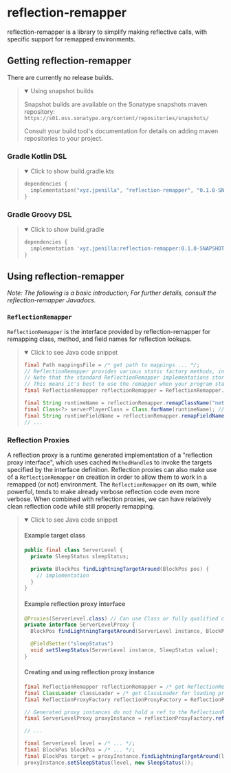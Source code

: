 # reflection-remapper
reflection-remapper is a library to simplify making reflective calls, with specific support for remapped environments.

## Getting reflection-remapper
There are currently no release builds.

> <details open>
> <summary>Using snapshot builds</summary>
>
> Snapshot builds are available on the Sonatype snapshots maven repository: `https://s01.oss.sonatype.org/content/repositories/snapshots/`
>
> Consult your build tool's documentation for details on adding maven repositories to your project.
> </details>

### Gradle Kotlin DSL
> <details open>
> <summary>Click to show build.gradle.kts</summary>
> 
> ```kotlin
> dependencies {
>   implementation("xyz.jpenilla", "reflection-remapper", "0.1.0-SNAPSHOT")
> }
> ```
> </details>

### Gradle Groovy DSL
> <details open>
> <summary>Click to show build.gradle</summary>
> 
> ```groovy
> dependencies {
>   implementation 'xyz.jpenilla:reflection-remapper:0.1.0-SNAPSHOT'
> }
> ```
> </details>

## Using reflection-remapper

*Note: The following is a basic introduction; For further details, consult the reflection-remapper Javadocs.*

### `ReflectionRemapper`
`ReflectionRemapper` is the interface provided by reflection-remapper for remapping class, method, and field names for reflection lookups.

> <details open>
> <summary>Click to see Java code snippet</summary>
> 
> ```java
> final Path mappingsFile = /* get path to mappings ... */;
> // ReflectionRemapper provides various static factory methods, in this example we use the one from a Path
> // Note that the standard ReflectionRemapper implementations store their mappings in memory, which can be multiple megabytes large in some cases.
> // This means it's best to use the remapper when your program starts and then dispose of any reference to it, so it can be garbage collected.
> final ReflectionRemapper reflectionRemapper = ReflectionRemapper.forMappings(mappingsFile, "fromNamespace", "toNamespace");
>
> final String runtimeName = reflectionRemapper.remapClassName("net.minecraft.server.level.ServerPlayer");
> final Class<?> serverPlayerClass = Class.forName(runtimeName); // Exception handling omitted for brevity
> final String runtimeFieldName = reflectionRemapper.remapFieldName(serverPlayerClass, "seenCredits");
> // ...
> ```
> </details>

### Reflection Proxies

A reflection proxy is a runtime generated implementation of a "reflection proxy interface", which uses cached `MethodHandle`s to invoke the targets specified by
the interface definition. Reflection proxies can also make use of a `ReflectionRemapper` on creation in order to allow them to work in a remapped (or not) environment.
The `ReflectionRemapper` on its own, while powerful, tends to make already verbose reflection code even more verbose. When combined with reflection proxies, we
can have relatively clean reflection code while still properly remapping.

> <details open>
> <summary>Click to see Java code snippet</summary>
> 
> #### Example target class
> ```java
> public final class ServerLevel {
>   private SleepStatus sleepStatus;
>
>   private BlockPos findLightningTargetAround(BlockPos pos) {
>     // implementation
>   }
> }
> ```
>
> #### Example reflection proxy interface
> ```java
> @Proxies(ServerLevel.class) // Can use Class or fully qualified class name (for inaccessible classes)
> private interface ServerLevelProxy {
>   BlockPos findLightningTargetAround(ServerLevel instance, BlockPos pos);
>
>   @FieldSetter("sleepStatus")
>   void setSleepStatus(ServerLevel instance, SleepStatus value);
> }
> ```
>
> #### Creating and using reflection proxy instance
> ```java
> final ReflectionRemapper reflectionRemapper = /* get ReflectionRemapper ... */;
> final ClassLoader classLoader = /* get ClassLoader for loading proxy implementations, generally it needs to be able to see any reflection proxy interfaces you want to implement */;
> final ReflectionProxyFactory reflectionProxyFactory = ReflectionProxyFactory.create(reflectionRemapper, classLoader); // ReflectionProxyFactory holds a ref to it's ReflectionRemapper
>
> // Generated proxy instances do not hold a ref to the ReflectionRemapper, and are fine to keep around.
> final ServerLevelProxy proxyInstance = reflectionProxyFactory.reflectionProxy(ServerLevelProxy.class);
>
> // ...
> 
> final ServerLevel level = /* ... */;
> final BlockPos blockPos = /* ... */;
> final BlockPos target = proxyInstance.findLightningTargetAround(level, blockPos);
> proxyInstance.setSleepStatus(level, new SleepStatus());
> ```
> </details>
